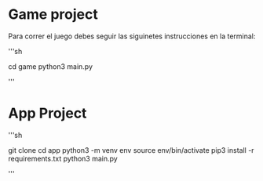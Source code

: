 # Game project

Para correr el juego debes seguir las siguinetes instrucciones en la terminal:

'''sh

cd  game
python3 main.py 

'''

# App Project
 
'''sh

git clone
cd app
python3 -m venv env
source env/bin/activate
pip3 install -r requirements.txt
python3 main.py

'''